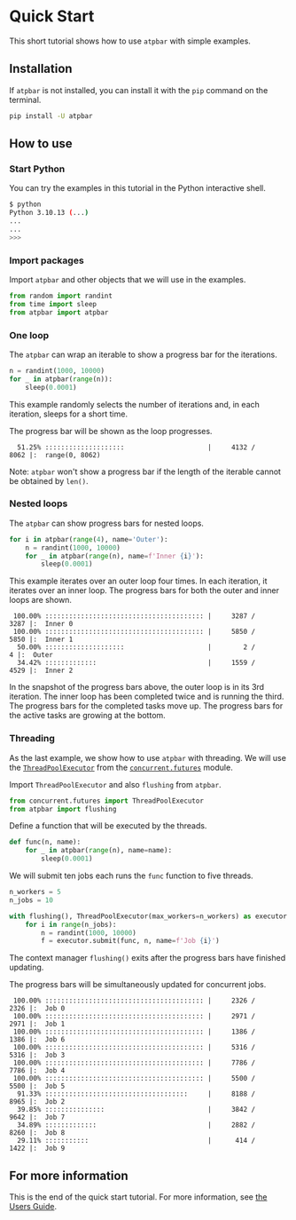 # Quick Start

This short tutorial shows how to use `atpbar` with simple examples.

## Installation

If `atpbar` is not installed, you can install it with the `pip` command on the
terminal.

```bash
pip install -U atpbar
```

## How to use

### Start Python

You can try the examples in this tutorial in the Python interactive shell.

```bash
$ python
Python 3.10.13 (...)
...
...
>>>
```

### Import packages

Import `atpbar` and other objects that we will use in the examples.

```python
from random import randint
from time import sleep
from atpbar import atpbar
```

### One loop

The `atpbar` can wrap an iterable to show a progress bar for the iterations.

```python
n = randint(1000, 10000)
for _ in atpbar(range(n)):
    sleep(0.0001)
```

This example randomly selects the number of iterations and, in each iteration,
sleeps for a short time.

The progress bar will be shown as the loop progresses.

```plaintext
  51.25% ::::::::::::::::::::                     |     4132 /     8062 |:  range(0, 8062)
```

Note: `atpbar` won't show a progress bar if the length of the iterable cannot be
obtained by `len()`.

### Nested loops

The `atpbar` can show progress bars for nested loops.

```python
for i in atpbar(range(4), name='Outer'):
    n = randint(1000, 10000)
    for _ in atpbar(range(n), name=f'Inner {i}'):
        sleep(0.0001)
```

This example iterates over an outer loop four times. In each iteration, it
iterates over an inner loop. The progress bars for both the outer and inner
loops are shown.

```plaintext
 100.00% :::::::::::::::::::::::::::::::::::::::: |     3287 /     3287 |:  Inner 0
 100.00% :::::::::::::::::::::::::::::::::::::::: |     5850 /     5850 |:  Inner 1
  50.00% ::::::::::::::::::::                     |        2 /        4 |:  Outer
  34.42% :::::::::::::                            |     1559 /     4529 |:  Inner 2
```

In the snapshot of the progress bars above, the outer loop is in its 3rd
iteration. The inner loop has been completed twice and is running the third.
The progress bars for the completed tasks move up. The progress bars for the
active tasks are growing at the bottom.

### Threading

As the last example, we show how to use `atpbar` with threading. We will use
the
[`ThreadPoolExecutor`](https://docs.python.org/3/library/concurrent.futures.html#threadpoolexecutor)
from the
[`concurrent.futures`](https://docs.python.org/3/library/concurrent.futures.html)
module.

Import `ThreadPoolExecutor` and also `flushing` from `atpbar`.

```python
from concurrent.futures import ThreadPoolExecutor
from atpbar import flushing
```

Define a function that will be executed by the threads.

```python
def func(n, name):
    for _ in atpbar(range(n), name=name):
        sleep(0.0001)
```

We will submit ten jobs each runs the `func` function to five threads.

```python
n_workers = 5
n_jobs = 10

with flushing(), ThreadPoolExecutor(max_workers=n_workers) as executor:
    for i in range(n_jobs):
        n = randint(1000, 10000)
        f = executor.submit(func, n, name=f'Job {i}')

```

The context manager `flushing()` exits after the progress bars have finished
updating.

The progress bars will be simultaneously updated for concurrent jobs.

```plaintext
 100.00% :::::::::::::::::::::::::::::::::::::::: |     2326 /     2326 |:  Job 0
 100.00% :::::::::::::::::::::::::::::::::::::::: |     2971 /     2971 |:  Job 1
 100.00% :::::::::::::::::::::::::::::::::::::::: |     1386 /     1386 |:  Job 6
 100.00% :::::::::::::::::::::::::::::::::::::::: |     5316 /     5316 |:  Job 3
 100.00% :::::::::::::::::::::::::::::::::::::::: |     7786 /     7786 |:  Job 4
 100.00% :::::::::::::::::::::::::::::::::::::::: |     5500 /     5500 |:  Job 5
  91.33% ::::::::::::::::::::::::::::::::::::     |     8188 /     8965 |:  Job 2
  39.85% :::::::::::::::                          |     3842 /     9642 |:  Job 7
  34.89% :::::::::::::                            |     2882 /     8260 |:  Job 8
  29.11% :::::::::::                              |      414 /     1422 |:  Job 9
```

## For more information

This is the end of the quick start tutorial. For more information, see
[the Users Guide](guide/index.md).
